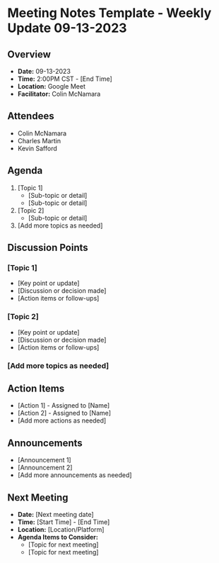 # Meeting Notes Template - Weekly Update 09-13-2023

## Overview
* **Date:** 09-13-2023
* **Time:** 2:00PM CST - [End Time]
* **Location:** Google Meet
* **Facilitator:** Colin McNamara

## Attendees
* Colin McNamara
* Charles Martin
* Kevin Safford

## Agenda
1. [Topic 1]
    * [Sub-topic or detail]
    * [Sub-topic or detail]
2. [Topic 2]
    * [Sub-topic or detail]
3. [Add more topics as needed]

## Discussion Points

### [Topic 1]
* [Key point or update]
* [Discussion or decision made]
* [Action items or follow-ups]

### [Topic 2]
* [Key point or update]
* [Discussion or decision made]
* [Action items or follow-ups]

### [Add more topics as needed]

## Action Items
* [Action 1] - Assigned to [Name]
* [Action 2] - Assigned to [Name]
* [Add more actions as needed]

## Announcements
* [Announcement 1]
* [Announcement 2]
* [Add more announcements as needed]

## Next Meeting
* **Date:** [Next meeting date]
* **Time:** [Start Time] - [End Time]
* **Location:** [Location/Platform]
* **Agenda Items to Consider:** 
    * [Topic for next meeting]
    * [Topic for next meeting]

